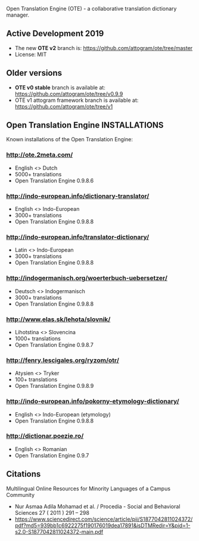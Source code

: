 Open Translation Engine (OTE) - a collaborative translation dictionary manager. 

## Active Development 2019
* The new **OTE v2** branch is: <https://github.com/attogram/ote/tree/master>
* License: MIT

## Older versions

* **OTE v0 stable** branch is available at: <https://github.com/attogram/ote/tree/v0.9.9>
* OTE v1 attogram framework branch is available at: <https://github.com/attogram/ote/tree/v1>

## Open Translation Engine INSTALLATIONS

Known installations of the Open Translation Engine:

### <http://ote.2meta.com/>

* English <> Dutch
* 5000+ translations
* Open Translation Engine 0.9.8.6

### <http://indo-european.info/dictionary-translator/>

* English <> Indo-European
* 3000+ translations
* Open Translation Engine 0.9.8.8

### <http://indo-european.info/translator-dictionary/>

* Latin <> Indo-European
* 3000+ translations
* Open Translation Engine 0.9.8.8

### <http://indogermanisch.org/woerterbuch-uebersetzer/>

* Deutsch <> Indogermanisch
* 3000+ translations
* Open Translation Engine 0.9.8.8

### <http://www.elas.sk/lehota/slovnik/>

* Lihotstina <> Slovencina
* 1000+ translations
* Open Translation Engine 0.9.8.7

### <http://fenry.lescigales.org/ryzom/otr/>

* Atysien <> Tryker
* 100+ translations
* Open Translation Engine 0.9.8.9

### <http://indo-european.info/pokorny-etymology-dictionary/>

* English <> Indo-European (etymology)
* Open Translation Engine 0.9.8.8

### <http://dictionar.poezie.ro/>

* English <> Romanian
* Open Translation Engine 0.9.7

## Citations

Multilingual Online Resources for Minority Languages of a Campus Community
* Nur Asmaa Adila Mohamad et al. / Procedia - Social and Behavioral Sciences 27 ( 2011 ) 291 – 298
* <https://www.sciencedirect.com/science/article/pii/S1877042811024372/pdf?md5=939bb1c6922275f190176019dea17891&isDTMRedir=Y&pid=1-s2.0-S1877042811024372-main.pdf>
